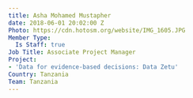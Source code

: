 ```yaml
---
title: Asha Mohamed Mustapher
date: 2018-06-01 20:02:00 Z
Photo: https://cdn.hotosm.org/website/IMG_1605.JPG
Member Type:
  Is Staff: true
Job Title: Associate Project Manager
Project:
- 'Data for evidence-based decisions: Data Zetu'
Country: Tanzania
Team: Tanzania
---
```


